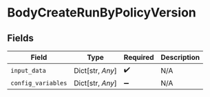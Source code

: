 # BodyCreateRunByPolicyVersion


## Fields

| Field              | Type               | Required           | Description        |
| ------------------ | ------------------ | ------------------ | ------------------ |
| `input_data`       | Dict[str, *Any*]   | :heavy_check_mark: | N/A                |
| `config_variables` | Dict[str, *Any*]   | :heavy_minus_sign: | N/A                |